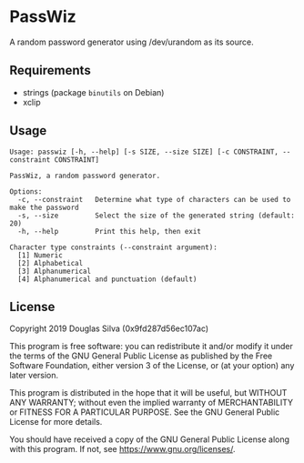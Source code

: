 # PassWiz
A random password generator using /dev/urandom as its source.

## Requirements
- strings (package `binutils` on Debian)
- xclip

## Usage
```
Usage: passwiz [-h, --help] [-s SIZE, --size SIZE] [-c CONSTRAINT, --constraint CONSTRAINT]

PassWiz, a random password generator.

Options:
  -c, --constraint   Determine what type of characters can be used to make the password
  -s, --size         Select the size of the generated string (default: 20)
  -h, --help         Print this help, then exit

Character type constraints (--constraint argument):
  [1] Numeric
  [2] Alphabetical
  [3] Alphanumerical
  [4] Alphanumerical and punctuation (default)
```

## License
Copyright 2019 Douglas Silva (0x9fd287d56ec107ac)

This program is free software: you can redistribute it and/or modify
it under the terms of the GNU General Public License as published by
the Free Software Foundation, either version 3 of the License, or
(at your option) any later version.

This program is distributed in the hope that it will be useful,
but WITHOUT ANY WARRANTY; without even the implied warranty of
MERCHANTABILITY or FITNESS FOR A PARTICULAR PURPOSE.  See the
GNU General Public License for more details.

You should have received a copy of the GNU General Public License
along with this program.  If not, see <https://www.gnu.org/licenses/>.
